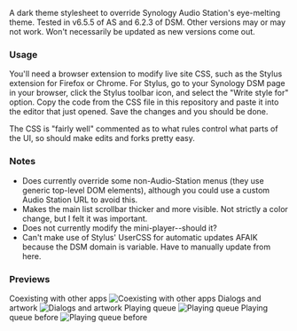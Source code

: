 A dark theme stylesheet to override Synology Audio Station's eye-melting theme. Tested in v6.5.5 of AS and 6.2.3 of DSM. Other versions may or may not work. Won't necessarily be updated as new versions come out.

### Usage
You'll need a browser extension to modify live site CSS, such as the Stylus extension for Firefox or Chrome. For Stylus, go to your Synology DSM page in your browser, click the Stylus toolbar icon, and select the "Write style for" option. Copy the code from the CSS file in this repository and paste it into the editor that just opened. Save the changes and you should be done.

The CSS is "fairly well" commented as to what rules control what parts of the UI, so should make edits and forks pretty easy.

### Notes
* Does currently override some non-Audio-Station menus (they use generic top-level DOM elements), although you could use a custom Audio Station URL to avoid this.
* Makes the main list scrollbar thicker and more visible. Not strictly a color change, but I felt it was important.
* Does not currently modify the mini-player--should it?
* Can't make use of Stylus' UserCSS for automatic updates AFAIK because the DSM domain is variable. Have to manually update from here.


### Previews
Coexisting with other apps
![Coexisting with other apps](https://raw.githubusercontent.com/slserpent/dsm-dark-theme/main/previews/1.png)
Dialogs and artwork
![Dialogs and artwork](https://raw.githubusercontent.com/slserpent/dsm-dark-theme/main/previews/2.png)
Playing queue
![Playing queue](https://raw.githubusercontent.com/slserpent/dsm-dark-theme/main/previews/3.png)
Playing queue before
![Playing queue before](https://raw.githubusercontent.com/slserpent/dsm-dark-theme/main/previews/4.png)
